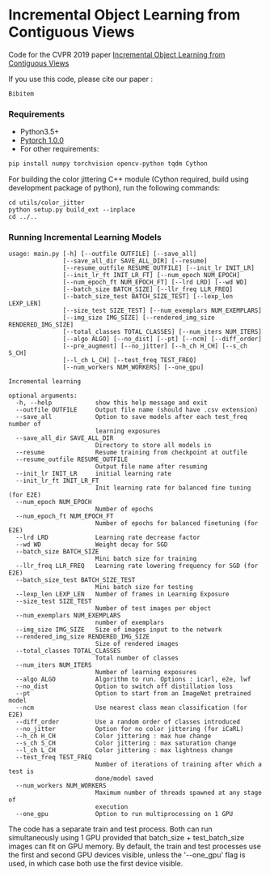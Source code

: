 # Incremental Object Learning from Contiguous Views
Code for the CVPR 2019 paper [Incremental Object Learning from Contiguous Views](link) 

If you use this code, please cite our paper :
```
Bibitem
```


### Requirements
- Python3.5+ 
- [Pytorch 1.0.0](https://pytorch.org/)
- For other requirements:
```bash
pip install numpy torchvision opencv-python tqdm Cython 
```

For building the color jittering C++ module (Cython required, build using 
development package of python), run the following commands:
```
cd utils/color_jitter
python setup.py build_ext --inplace
cd ../..
```

### Running Incremental Learning Models
```
usage: main.py [-h] [--outfile OUTFILE] [--save_all]
               [--save_all_dir SAVE_ALL_DIR] [--resume]
               [--resume_outfile RESUME_OUTFILE] [--init_lr INIT_LR]
               [--init_lr_ft INIT_LR_FT] [--num_epoch NUM_EPOCH]
               [--num_epoch_ft NUM_EPOCH_FT] [--lrd LRD] [--wd WD]
               [--batch_size BATCH_SIZE] [--llr_freq LLR_FREQ]
               [--batch_size_test BATCH_SIZE_TEST] [--lexp_len LEXP_LEN]
               [--size_test SIZE_TEST] [--num_exemplars NUM_EXEMPLARS]
               [--img_size IMG_SIZE] [--rendered_img_size RENDERED_IMG_SIZE]
               [--total_classes TOTAL_CLASSES] [--num_iters NUM_ITERS]
               [--algo ALGO] [--no_dist] [--pt] [--ncm] [--diff_order]
               [--pre_augment] [--no_jitter] [--h_ch H_CH] [--s_ch S_CH]
               [--l_ch L_CH] [--test_freq TEST_FREQ]
               [--num_workers NUM_WORKERS] [--one_gpu]

Incremental learning

optional arguments:
  -h, --help            show this help message and exit
  --outfile OUTFILE     Output file name (should have .csv extension)
  --save_all            Option to save models after each test_freq number of
                        learning exposures
  --save_all_dir SAVE_ALL_DIR
                        Directory to store all models in
  --resume              Resume training from checkpoint at outfile
  --resume_outfile RESUME_OUTFILE
                        Output file name after resuming
  --init_lr INIT_LR     initial learning rate
  --init_lr_ft INIT_LR_FT
                        Init learning rate for balanced fine tuning (for E2E)
  --num_epoch NUM_EPOCH
                        Number of epochs
  --num_epoch_ft NUM_EPOCH_FT
                        Number of epochs for balanced finetuning (for E2E)
  --lrd LRD             Learning rate decrease factor
  --wd WD               Weight decay for SGD
  --batch_size BATCH_SIZE
                        Mini batch size for training
  --llr_freq LLR_FREQ   Learning rate lowering frequency for SGD (for E2E)
  --batch_size_test BATCH_SIZE_TEST
                        Mini batch size for testing
  --lexp_len LEXP_LEN   Number of frames in Learning Exposure
  --size_test SIZE_TEST
                        Number of test images per object
  --num_exemplars NUM_EXEMPLARS
                        number of exemplars
  --img_size IMG_SIZE   Size of images input to the network
  --rendered_img_size RENDERED_IMG_SIZE
                        Size of rendered images
  --total_classes TOTAL_CLASSES
                        Total number of classes
  --num_iters NUM_ITERS
                        Number of learning exposures
  --algo ALGO           Algorithm to run. Options : icarl, e2e, lwf
  --no_dist             Option to switch off distillation loss
  --pt                  Option to start from an ImageNet pretrained model
  --ncm                 Use nearest class mean classification (for E2E)
  --diff_order          Use a random order of classes introduced
  --no_jitter           Option for no color jittering (for iCaRL)
  --h_ch H_CH           Color jittering : max hue change
  --s_ch S_CH           Color jittering : max saturation change
  --l_ch L_CH           Color jittering : max lightness change
  --test_freq TEST_FREQ
                        Number of iterations of training after which a test is
                        done/model saved
  --num_workers NUM_WORKERS
                        Maximum number of threads spawned at any stage of
                        execution
  --one_gpu             Option to run multiprocessing on 1 GPU

```
The code has a separate train and test process. Both can run simultaneously 
using 1 GPU provided that batch_size + test_batch_size images can fit on GPU
memory. By default, the train and test processes use the first and second GPU
devices visible, unless the '--one_gpu' flag is used, in which case both use 
the first device visible.


